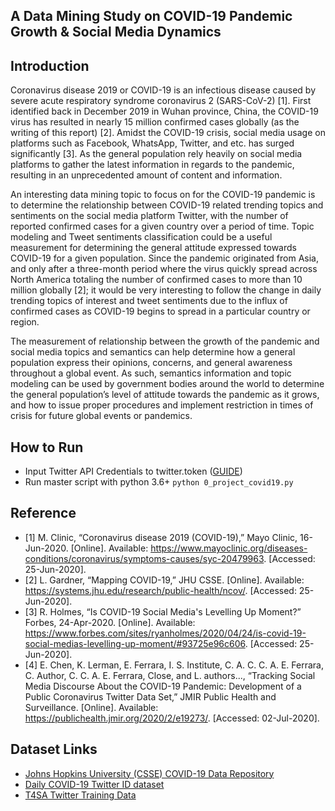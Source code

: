 ## A Data Mining Study on COVID-19 Pandemic Growth & Social Media Dynamics

## Introduction
Coronavirus disease 2019 or COVID-19 is an infectious disease caused by severe acute respiratory syndrome coronavirus 2 (SARS-CoV-2) [1]. First identified back in December 2019 in Wuhan province, China, the COVID-19 virus has resulted in nearly 15 million confirmed cases globally (as the writing of this report) [2]. Amidst the COVID-19 crisis, social media usage on platforms such as Facebook, WhatsApp, Twitter, and etc. has surged significantly [3]. As the general population rely heavily on social media platforms to gather the latest information in regards to the pandemic, resulting in an unprecedented amount of content and information.

An interesting data mining topic to focus on for the COVID-19 pandemic is to determine the relationship between COVID-19 related trending topics and sentiments on the social media platform Twitter, with the number of reported confirmed cases for a given country over a period of time. Topic modeling and Tweet sentiments classification could be a useful measurement for determining the general attitude expressed towards COVID-19 for a given population. Since the pandemic originated from Asia, and only after a three-month period where the virus quickly spread across North America totaling the number of confirmed cases to more than 10 million globally [2]; it would be very interesting to follow the change in daily trending topics of interest and tweet sentiments due to the influx of confirmed cases as COVID-19 begins to spread in a particular country or region.

The measurement of relationship between the growth of the pandemic and social media topics and semantics can help determine how a general population express their opinions, concerns, and general awareness throughout a global event. As such, semantics information and topic modeling can be used by government bodies around the world to determine the general population’s level of attitude towards the pandemic as it grows, and how to issue proper procedures and implement restriction in times of crisis for future global events or pandemics.

## How to Run
 - Input Twitter API Credentials to twitter.token ([GUIDE](https://projects.raspberrypi.org/en/projects/getting-started-with-the-twitter-api/2))
 - Run master script with python 3.6+ `python 0_project_covid19.py`

## Reference
- [1] M. Clinic, “Coronavirus disease 2019 (COVID-19),” Mayo Clinic, 16-Jun-2020. [Online]. Available: https://www.mayoclinic.org/diseases-conditions/coronavirus/symptoms-causes/syc-20479963. [Accessed: 25-Jun-2020].
- [2] L. Gardner, “Mapping COVID-19,” JHU CSSE. [Online]. Available: https://systems.jhu.edu/research/public-health/ncov/. [Accessed: 25-Jun-2020].
- [3] R. Holmes, “Is COVID-19 Social Media's Levelling Up Moment?” Forbes, 24-Apr-2020. [Online]. Available: https://www.forbes.com/sites/ryanholmes/2020/04/24/is-covid-19-social-medias-levelling-up-moment/#93725e96c606. [Accessed: 25-Jun-2020].
- [4] E. Chen, K. Lerman, E. Ferrara, I. S. Institute, C. A. C. C. A. E. Ferrara, C. Author, C. C. A. E. Ferrara, Close, and L. authors..., “Tracking Social Media Discourse About the COVID-19 Pandemic: Development of a Public Coronavirus Twitter Data Set,” JMIR Public Health and Surveillance. [Online]. Available: https://publichealth.jmir.org/2020/2/e19273/. [Accessed: 02-Jul-2020].

## Dataset Links
- [Johns Hopkins University (CSSE) COVID-19 Data Repository](https://github.com/CSSEGISandData/COVID-19)
- [Daily COVID-19 Twitter ID dataset](https://github.com/echen102/COVID-19-TweetIDs)
- [T4SA Twitter Training Data](http://www.t4sa.it/#experimental-results)
